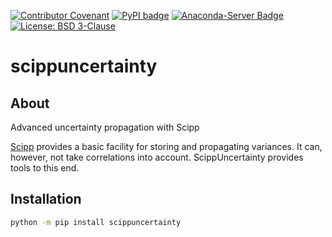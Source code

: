 [![Contributor Covenant](https://img.shields.io/badge/Contributor%20Covenant-2.1-4baaaa.svg)](CODE_OF_CONDUCT.md)
[![PyPI badge](http://img.shields.io/pypi/v/scippuncertainty.svg)](https://pypi.python.org/pypi/scippuncertainty)
[![Anaconda-Server Badge](https://anaconda.org/scipp/scippuncertainty/badges/version.svg)](https://anaconda.org/scipp/scippuncertainty)
[![License: BSD 3-Clause](https://img.shields.io/badge/License-BSD%203--Clause-blue.svg)](LICENSE)

# scippuncertainty

## About

Advanced uncertainty propagation with Scipp

[Scipp](https://scipp.github.io/) provides a basic facility for storing and propagating variances.
It can, however, not take correlations into account.
ScippUncertainty provides tools to this end.

## Installation

```sh
python -m pip install scippuncertainty
```
